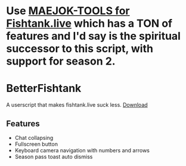 # Use [MAEJOK-TOOLS for Fishtank.live](https://github.com/maejok-xx/maejok-tools) which has a TON of features and I'd say is the spiritual successor to this script, with support for season 2.

# BetterFishtank
A userscript that makes fishtank.live suck less.
[Download](https://github.com/BowDown097/BetterFishtank/raw/master/BetterFishtank.user.js)

## Features
- Chat collapsing
- Fullscreen button
- Keyboard camera navigation with numbers and arrows
- Season pass toast auto dismiss

